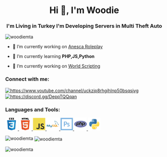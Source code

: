 <h1 align="center">Hi 👋, I'm Woodie</h1>
<h3 align="center">I'm Living in Turkey I'm Developing Servers in Multi Theft Auto</h3>


<p align="left"> <img src="https://komarev.com/ghpvc/?username=woodiemta&label=Profile%20views&color=0e75b6&style=flat" alt="woodiemta" /> </p>

- 🔭 I’m currently working on [Anesca Roleplay](https://discord.gg/4sZcQAkdFD)

- 🌱 I’m currently learning **PHP,JS,Python**

- 👯 I’m currently working on [World Scripting](https://discord.gg/DeppTQQqan)

<h3 align="left">Connect with me:</h3>
<p align="left">
<a href="https://www.youtube.com/c/https://www.youtube.com/channel/uckzip8rhgihlnp50bsqsjvg" target="blank"><img align="center" src="https://raw.githubusercontent.com/rahuldkjain/github-profile-readme-generator/master/src/images/icons/Social/youtube.svg" alt="https://www.youtube.com/channel/uckzip8rhgihlnp50bsqsjvg" height="30" width="40" /></a>
<a href="https://discord.gg/https://discord.gg/DeppTQQqan" target="blank"><img align="center" src="https://raw.githubusercontent.com/rahuldkjain/github-profile-readme-generator/master/src/images/icons/Social/discord.svg" alt="https://discord.gg/DeppTQQqan" height="30" width="40" /></a>
</p>

<h3 align="left">Languages and Tools:</h3>
<p align="left"> <a href="https://www.w3schools.com/css/" target="_blank" rel="noreferrer"> <img src="https://raw.githubusercontent.com/devicons/devicon/master/icons/css3/css3-original-wordmark.svg" alt="css3" width="40" height="40"/> </a> <a href="https://www.w3.org/html/" target="_blank" rel="noreferrer"> <img src="https://raw.githubusercontent.com/devicons/devicon/master/icons/html5/html5-original-wordmark.svg" alt="html5" width="40" height="40"/> </a> <a href="https://developer.mozilla.org/en-US/docs/Web/JavaScript" target="_blank" rel="noreferrer"> <img src="https://raw.githubusercontent.com/devicons/devicon/master/icons/javascript/javascript-original.svg" alt="javascript" width="40" height="40"/> </a> <a href="https://www.mysql.com/" target="_blank" rel="noreferrer"> <img src="https://raw.githubusercontent.com/devicons/devicon/master/icons/mysql/mysql-original-wordmark.svg" alt="mysql" width="40" height="40"/> </a> <a href="https://www.photoshop.com/en" target="_blank" rel="noreferrer"> <img src="https://raw.githubusercontent.com/devicons/devicon/master/icons/photoshop/photoshop-line.svg" alt="photoshop" width="40" height="40"/> </a> <a href="https://www.php.net" target="_blank" rel="noreferrer"> <img src="https://raw.githubusercontent.com/devicons/devicon/master/icons/php/php-original.svg" alt="php" width="40" height="40"/> </a> <a href="https://www.python.org" target="_blank" rel="noreferrer"> <img src="https://raw.githubusercontent.com/devicons/devicon/master/icons/python/python-original.svg" alt="python" width="40" height="40"/> </a> </p>

<p><img align="left" src="https://github-readme-stats.vercel.app/api/top-langs?username=woodiemta&show_icons=true&locale=en&layout=compact" alt="woodiemta" /></p>

<p>&nbsp;<img align="center" src="https://github-readme-stats.vercel.app/api?username=woodiemta&show_icons=true&locale=en" alt="woodiemta" /></p>

<p><img align="center" src="https://github-readme-streak-stats.herokuapp.com/?user=woodiemta&" alt="woodiemta" /></p>

